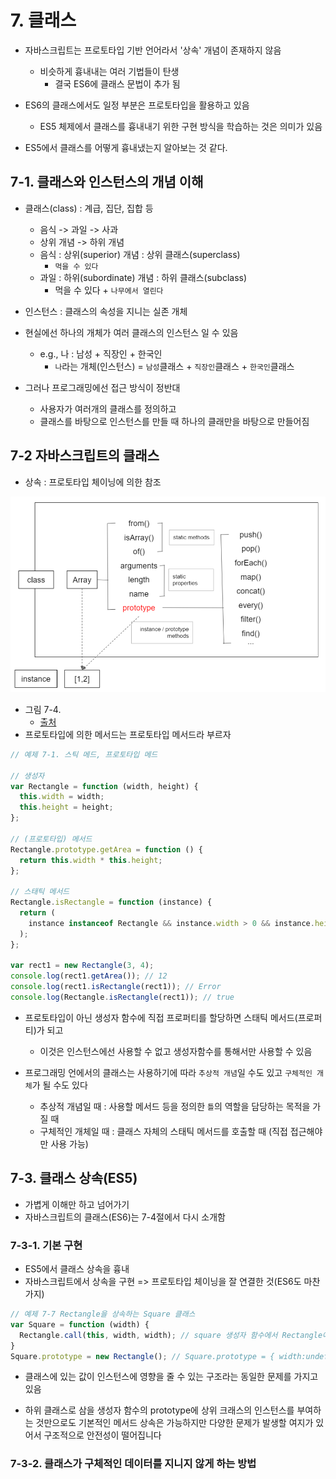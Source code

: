 # 7. 클래스

- 자바스크립트는 프로토타입 기반 언어라서 '상속' 개념이 존재하지 않음

  - 비슷하게 흉내내는 여러 기법들이 탄생
    - 결국 ES6에 클래스 문법이 추가 됨

- ES6의 클래스에서도 일정 부분은 프로토타입을 활용하고 있음

  - ES5 체제에서 클래스를 흉내내기 위한 구현 방식을 학습하는 것은 의미가 있음

- ES5에서 클래스를 어떻게 흉내냈는지 알아보는 것 같다.

## 7-1. 클래스와 인스턴스의 개념 이해

- 클래스(class) : 계급, 집단, 집합 등

  - 음식 -> 과일 -> 사과
  - 상위 개념 -> 하위 개념
  - 음식 : 상위(superior) 개념 : 상위 클래스(superclass)
    - `먹을 수 있다`
  - 과일 : 하위(subordinate) 개념 : 하위 클래스(subclass)
    - 먹을 수 있다 + `나무에서 열린다`

- 인스턴스 : 클래스의 속성을 지니는 실존 개체

- 현실에선 하나의 개체가 여러 클래스의 인스턴스 일 수 있음
  - e.g., 나 : 남성 + 직장인 + 한국인
    - `나`라는 개체(인스턴스) = `남성`클래스 + `직장인`클래스 + `한국인`클래스
- 그러나 프로그래밍에선 접근 방식이 정반대
  - 사용자가 여러개의 클래스를 정의하고
  - 클래스를 바탕으로 인스턴스를 만들 때 하나의 클래만을 바탕으로 만들어짐

## 7-2 자바스크립트의 클래스

- 상속 : 프로토타입 체이닝에 의한 참조

![그림 7-4](./그림7-4.png)

- 그림 7-4.
  - [출처](https://velog.io/@jindol/%EC%BD%94%EC%96%B4-%EC%9E%90%EB%B0%94%EC%8A%A4%ED%81%AC%EB%A6%BD%ED%8A%B8-07.-%ED%81%B4%EB%9E%98%EC%8A%A4-ex8c9yzg)
- 프로토타입에 의한 메서드는 프로토타입 메서드라 부르자

```js
// 예제 7-1. 스틱 메드, 프로토타입 메드

// 생성자
var Rectangle = function (width, height) {
  this.width = width;
  this.height = height;
};

// (프로토타입) 메서드
Rectangle.prototype.getArea = function () {
  return this.width * this.height;
};

// 스태틱 메서드
Rectangle.isRectangle = function (instance) {
  return (
    instance instanceof Rectangle && instance.width > 0 && instance.height > 0
  );
};

var rect1 = new Rectangle(3, 4);
console.log(rect1.getArea()); // 12
console.log(rect1.isRectangle(rect1)); // Error
console.log(Rectangle.isRectangle(rect1)); // true
```

- 프로토타입이 아닌 생성자 함수에 직접 프로퍼티를 할당하면 스태틱 메서드(프로퍼티)가 되고
  - 이것은 인스턴스에선 사용할 수 없고 생성자함수를 통해서만 사용할 수 있음

- 프로그래밍 언에서의 클래스는 사용하기에 따라 `추상적 개념`일 수도 있고 `구체적인 개체`가 될 수도 있다
  - 추상적 개념일 때 : 사용할 메서드 등을 정의한 `틀`의 역할을 담당하는 목적을 가질 때
  - 구체적인 개체일 때 : 클래스 자체의 스태틱 메서드를 호출할 때 (직접 접근해야만 사용 가능)

## 7-3. 클래스 상속(ES5)
- 가볍게 이해만 하고 넘어가기
- 자바스크립트의 클래스(ES6)는 7-4절에서 다시 소개함
### 7-3-1. 기본 구현
- ES5에서 클래스 상속을 흉내
- 자바스크립트에서 상속을 구현 => 프로토타입 체이닝을 잘 연결한 것(ES6도 마찬가지)

```js
// 예제 7-7 Rectangle을 상속하는 Square 클래스
var Square = function (width) {
  Rectangle.call(this, width, width); // square 생성자 함수에서 Rectangle에 square 생성자 함수를 바인딩하고 width를 width, height에 각각 전달
}
Square.prototype = new Rectangle(); // Square.prototype = { width:undefined, height: undefined }
```
- 클래스에 있는 값이 인스턴스에 영향을 줄 수 있는 구조라는 동일한 문제를 가지고 있음

- 하위 클래스로 삼을 생성자 함수의 prototype에 상위 크래스의 인스턴스를 부여하는 것만으로도
  기본적인 메서드 상속은 가능하지만
  다양한 문제가 발생할 여지가 있어서 구조적으로 안전성이 떨어집니다

### 7-3-2. 클래스가 구체적인 데이터를 지니지 않게 하는 방법